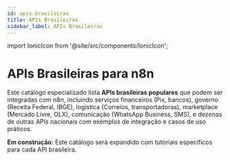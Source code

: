 ```yaml
---
id: apis-brasileiras
title: APIs Brasileiras
sidebar_label: APIs Brasileiras
---
```

import IonicIcon from '@site/src/components/IonicIcon';

# <IonicIcon name="location-outline" size={32} /> APIs Brasileiras para n8n

Este catálogo especializado lista **APIs brasileiras populares** que podem ser integradas com n8n, incluindo serviços financeiros (Pix, bancos), governo (Receita Federal, IBGE), logística (Correios, transportadoras), marketplace (Mercado Livre, OLX), comunicação (WhatsApp Business, SMS), e dezenas de outras APIs nacionais com exemplos de integração e casos de uso práticos.

**<IonicIcon name="construct-outline" size={16} color="#f59e0b" /> Em construção:** Este catálogo será expandido com tutoriais específicos para cada API brasileira.

